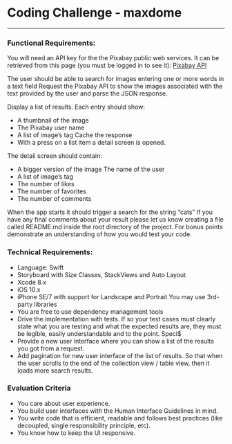 # Coding Challenge - maxdome
---


### Functional Requirements:

You will need an API key for the the Pixabay public web services. It can be retrieved from this page (you must be logged in to see it): [Pixabay API](https://pixabay.com/api/docs/#api_search_images)

The user should be able to search for images entering one or more words in a text field
Request the Pixabay API to show the images associated with the text provided by the user and parse the JSON response.

Display a list of results. Each entry should show:
* A thumbnail of the image
* The Pixabay user name
* A list of image’s tag Cache the response
* With a press on a list item a detail screen is opened.

The detail screen should contain:
* A bigger version of the image The name of the user
* A list of image’s tag
* The number of likes
* The number of favorites
* The number of comments

When the app starts it should trigger a search for the string “cats”
If you have any final comments about your result please let us know creating a file called README.md inside the root directory of the project.
For bonus points demonstrate an understanding of how you would test your code.

### Technical Requirements:
* Language: Swift         
* Storyboard with Size Classes, StackViews and Auto Layout
* Xcode 8.x
* iOS 10.x
* iPhone SE/7 with support for Landscape and Portrait You may use 3rd-party libraries
* You are free to use dependency management tools
* Drive the implementation with tests. If so your test cases must clearly state what you are testing and what the expected results are, they must be legible, easily understandable and to the point. Speci$
* Provide a new user interface where you can show a list of the results you got from a request.
* Add pagination for new user interface of the list of results. So that when the user scrolls to the end of the collection view / table view, then it loads more search results.

### Evaluation Criteria
* You care about user experience.
* You build user interfaces with the Human Interface Guidelines in mind.
* You write code that is efficient, readable and follows best practices (like decoupled, single responsibility principle, etc).
* You know how to keep the UI responsive.
